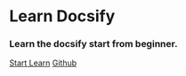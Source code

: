 <script>
  console.log('Hi Serg !!!!!')
</script>

# Learn Docsify 
### Learn the docsify start from beginner.

[Start Learn]()
[Github](#/README)